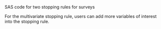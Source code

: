 SAS code for two stopping rules for surveys

For the multivariate stopping rule, users can add more variables of interest into the stopping rule. 
